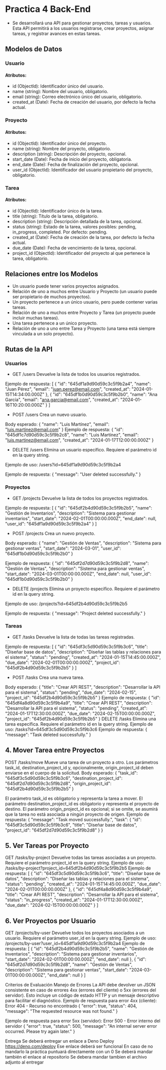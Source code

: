 # Practica 4 Back-End

- Se desarrollará una API para gestionar proyectos, tareas y usuarios. Esta API permitirá a los usuarios registrarse, crear proyectos, asignar tareas, y registrar avances en estas tareas.



## Modelos de Datos

### Usuario

#### Atributos:
- id (ObjectId): Identificador único del usuario.
- name (string): Nombre del usuario, obligatorio.
- email (string): Correo electrónico único del usuario, obligatorio.
- created_at (Date): Fecha de creación del usuario, por defecto la fecha actual.

### Proyecto

#### Atributos:
- id (ObjectId): Identificador único del proyecto.
- name (string): Nombre del proyecto, obligatorio.
- description (string): Descripción del proyecto, opcional.
- start_date (Date): Fecha de inicio del proyecto, obligatoria.
- end_date (Date): Fecha de finalización del proyecto, opcional.
- user_id (ObjectId): Identificador del usuario propietario del proyecto, obligatorio.

### Tarea

#### Atributos:
- id (ObjectId): Identificador único de la tarea.
- title (string): Título de la tarea, obligatorio.
- description (string): Descripción detallada de la tarea, opcional.
- status (string): Estado de la tarea, valores posibles: pending, in_progress, completed. Por defecto: pending.
- created_at (Date): Fecha de creación de la tarea, por defecto la fecha actual.
- due_date (Date): Fecha de vencimiento de la tarea, opcional.
- project_id (ObjectId): Identificador del proyecto al que pertenece la tarea, obligatorio.


## Relaciones entre los Modelos

- Un usuario puede tener varios proyectos asignados.
- Relación de uno a muchos entre Usuario y Proyecto (un usuario puede ser propietario de muchos proyectos).
- Un proyecto pertenece a un único usuario, pero puede contener varias tareas.
- Relación de uno a muchos entre Proyecto y Tarea (un proyecto puede incluir muchas tareas).
- Una tarea pertenece a un único proyecto.
- Relación de uno a uno entre Tarea y Proyecto (una tarea está siempre vinculada a un solo proyecto).




## Rutas de la API
### Usuarios
- GET /users
Devuelve la lista de todos los usuarios registrados.

Ejemplo de respuesta:
[
  {
    "id": "645df1a9d90d59c3c5f9b2a4",
    "name": "Juan Pérez",
    "email": "juan.perez@email.com",
    "created_at": "2024-01-15T14:34:00.000Z"
  },
  {
    "id": "645df1b0d90d59c3c5f9b2b0",
    "name": "Ana García",
    "email": "ana.garcia@email.com",
    "created_at": "2024-01-16T10:20:00.000Z"
  }
]
 
- POST /users
Crea un nuevo usuario.

Body esperado:
{
  "name": "Luis Martínez",
  "email": "luis.martinez@email.com"
}
Ejemplo de respuesta:
{
  "id": "645df1c7d90d59c3c5f9b2c8",
  "name": "Luis Martínez",
  "email": "luis.martinez@email.com",
  "created_at": "2024-01-17T12:00:00.000Z"
}

- DELETE /users
Elimina un usuario específico. Requiere el parámetro id en la query string.

Ejemplo de uso: /users?id=645df1a9d90d59c3c5f9b2a4

Ejemplo de respuesta:
{
  "message": "User deleted successfully."
}
### Proyectos
- GET /projects
Devuelve la lista de todos los proyectos registrados.

Ejemplo de respuesta:
[
  {
    "id": "645df2b4d90d59c3c5f9b2b5",
    "name": "Gestión de Inventarios",
    "description": "Sistema para gestionar inventarios",
    "start_date": "2024-02-01T00:00:00.000Z",
    "end_date": null,
    "user_id": "645df1a9d90d59c3c5f9b2a4"
  }
]

- POST /projects
Crea un nuevo proyecto.

Body esperado:
{
  "name": "Gestión de Ventas",
  "description": "Sistema para gestionar ventas",
  "start_date": "2024-03-01",
  "user_id": "645df1b0d90d59c3c5f9b2b0"
}

Ejemplo de respuesta:
{
  "id": "645df2d7d90d59c3c5f9b2d8",
  "name": "Gestión de Ventas",
  "description": "Sistema para gestionar ventas",
  "start_date": "2024-03-01T00:00:00.000Z",
  "end_date": null,
  "user_id": "645df1b0d90d59c3c5f9b2b0"
}

- DELETE /projects
Elimina un proyecto específico. Requiere el parámetro id en la query string.

Ejemplo de uso: /projects?id=645df2b4d90d59c3c5f9b2b5

Ejemplo de respuesta:
{
  "message": "Project deleted successfully."
}

### Tareas

- GET /tasks
Devuelve la lista de todas las tareas registradas.

Ejemplo de respuesta:
[
  {
    "id": "645df3c5d90d59c3c5f9b3c6",
    "title": "Diseñar base de datos",
    "description": "Diseñar las tablas y relaciones para el sistema",
    "status": "pending",
    "created_at": "2024-01-15T14:45:00.000Z",
    "due_date": "2024-02-01T00:00:00.000Z",
    "project_id": "645df2b4d90d59c3c5f9b2b5"
  }
]

- POST /tasks
Crea una nueva tarea.

Body esperado:
{
  "title": "Crear API REST",
  "description": "Desarrollar la API para el sistema",
  "status": "pending",
  "due_date": "2024-02-15",
  "project_id": "645df2b4d90d59c3c5f9b2b5"
}
Ejemplo de respuesta:
{
  "id": "645df4a8d90d59c3c5f9b4a9",
  "title": "Crear API REST",
  "description": "Desarrollar la API para el sistema",
  "status": "pending",
  "created_at": "2024-01-17T12:30:00.000Z",
  "due_date": "2024-02-15T00:00:00.000Z",
  "project_id": "645df2b4d90d59c3c5f9b2b5"
}
DELETE /tasks
Elimina una tarea específica. Requiere el parámetro id en la query string.
Ejemplo de uso: /tasks?id=645df3c5d90d59c3c5f9b3c6
Ejemplo de respuesta:
{
  "message": "Task deleted successfully."
}
## 4. Mover Tarea entre Proyectos
POST /tasks/move
Mueve una tarea de un proyecto a otro. Los parámetros task_id, destination_project_id y, opcionalmente, origin_project_id deben enviarse en el cuerpo de la solicitud.
Body esperado:
{
  "task_id": "645df3c5d90d59c3c5f9b3c6",
  "destination_project_id": "645df2d7d90d59c3c5f9b2d8",
  "origin_project_id": "645df2b4d90d59c3c5f9b2b5"
}
 
El parámetro task_id es obligatorio y representa la tarea a mover.
El parámetro destination_project_id es obligatorio y representa el proyecto de destino.
El parámetro origin_project_id es opcional; si se omite, se asumirá que la tarea no está asociada a ningún proyecto de origen.
Ejemplo de respuesta:
{
  "message": "Task moved successfully.",
  "task": {
    "id": "645df3c5d90d59c3c5f9b3c6",
    "title": "Diseñar base de datos",
    "project_id": "645df2d7d90d59c3c5f9b2d8"
  }
}
## 5. Ver Tareas por Proyecto
GET /tasks/by-project
Devuelve todas las tareas asociadas a un proyecto. Requiere el parámetro project_id en la query string.
Ejemplo de uso:
/tasks/by-project?project_id=645df2b4d90d59c3c5f9b2b5
Ejemplo de respuesta:
[
  {
    "id": "645df3c5d90d59c3c5f9b3c6",
    "title": "Diseñar base de datos",
    "description": "Diseñar las tablas y relaciones para el sistema",
    "status": "pending",
    "created_at": "2024-01-15T14:45:00.000Z",
    "due_date": "2024-02-01T00:00:00.000Z"
  },
  {
    "id": "645df4a8d90d59c3c5f9b4a9",
    "title": "Crear API REST",
    "description": "Desarrollar la API para el sistema",
    "status": "in_progress",
    "created_at": "2024-01-17T12:30:00.000Z",
    "due_date": "2024-02-15T00:00:00.000Z"
  }
]
 
## 6. Ver Proyectos por Usuario
GET /projects/by-user
Devuelve todos los proyectos asociados a un usuario. Requiere el parámetro user_id en la query string.
Ejemplo de uso:
/projects/by-user?user_id=645df1a9d90d59c3c5f9b2a4
Ejemplo de respuesta:
[
  {
    "id": "645df2b4d90d59c3c5f9b2b5",
    "name": "Gestión de Inventarios",
    "description": "Sistema para gestionar inventarios",
    "start_date": "2024-02-01T00:00:00.000Z",
    "end_date": null
  },
  {
    "id": "645df2d7d90d59c3c5f9b2d8",
    "name": "Gestión de Ventas",
    "description": "Sistema para gestionar ventas",
    "start_date": "2024-03-01T00:00:00.000Z",
    "end_date": null
  }
]


Criterios de Evaluación
Manejo de Errores
La API debe devolver un JSON consistente en caso de errores 4xx (errores del cliente) o 5xx (errores del servidor). Esto incluye un código de estado HTTP y un mensaje descriptivo para facilitar el diagnóstico.
Ejemplo de respuesta para error 4xx (cliente):
Error 404 - Recurso no encontrado
{
  "error": true,
  "status": 404,
  "message": "The requested resource was not found."
}
 
Ejemplo de respuesta para error 5xx (servidor):
Error 500 - Error interno del servidor
{
  "error": true,
  "status": 500,
  "message": "An internal server error occurred. Please try again later."
}




Entrega
Se deberá entregar un enlace a Deno Deploy https://deno.com/deploy
Ese enlace deberá ser funcional
En caso de no mandarlo la práctica puntuará directamente con un 0
Se deberá mandar también el enlace al repositorio
Se debera mandar tambien el archivo adjunto al entregar
